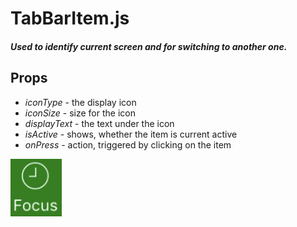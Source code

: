 # TabBarItem.js
##### Used to identify current screen and for switching to another one.

## Props
- *iconType* - the display icon
- *iconSize* - size for the icon
- *displayText* - the text under the icon
- *isActive* - shows, whether the item is current active
- *onPress* - action, triggered by clicking on the item

![TabBarItem.js](./TabBarItem.png)
